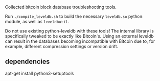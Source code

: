 Collected bitcoin block database troubleshooting tools.

Run `./compile_leveldb.sh` to build the necessary `leveldb.so` python module,
as well as `leveldbutil`.

Do not use existing python-leveldb with these tools! The internal library is
specifically tweaked to be exactly like Bitcoin's. Using an external
leveldb can result in the databases becoming incompatible with Bitcoin
due to, for example, different compression settings or version drift.

dependencies
-------------
apt-get install python3-setuptools
